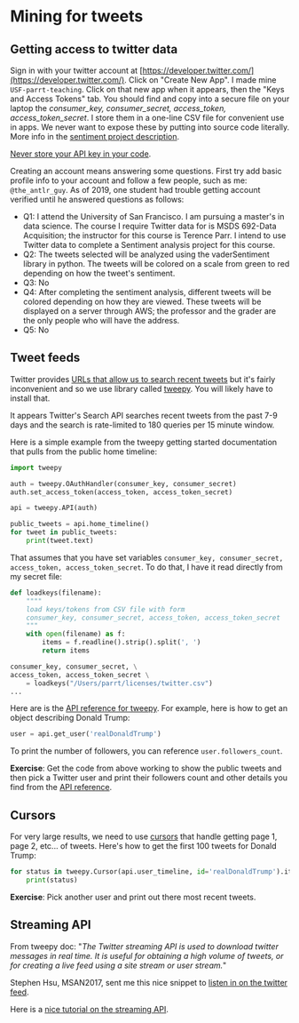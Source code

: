 # Mining for tweets

## Getting access to twitter data

Sign in with your twitter account at [https://developer.twitter.com/](https://developer.twitter.com/). Click on "Create New App". I made mine `USF-parrt-teaching`.  Click on that new app when it appears, then the "Keys and Access Tokens" tab. You should find and copy into a secure file on your laptop the *consumer_key, consumer_secret, access_token, access_token_secret*.  I store them in a one-line CSV file for convenient use in apps. We never want to expose these by putting into source code literally. More info in the [sentiment project description](https://github.com/parrt/msds692/blob/master/hw/sentiment.md).

[Never store your API key in your code](https://www.zdnet.com/article/over-100000-github-repos-have-leaked-api-or-cryptographic-keys/).

Creating an account means answering some questions. First try add basic profile info to your account and follow a few people, such as me: `@the_antlr_guy`.   As of 2019, one student had trouble getting account verified until he answered questions as follows:

* Q1: I attend the University of San Francisco. I am pursuing a master's in data science. The course I require Twitter data for is MSDS 692-Data Acquisition; the instructor for this course is Terence Parr. I intend to use Twitter data to complete a Sentiment analysis project for this course.
* Q2: The tweets selected will be analyzed using the vaderSentiment library in python. The tweets will be colored on a scale from green to red depending on how the tweet's sentiment.
* Q3: No
* Q4: After completing the sentiment analysis, different tweets will be colored depending on how they are viewed. These tweets will be displayed on a server through AWS; the professor and the grader are the only people who will have the address.
* Q5: No

## Tweet feeds

Twitter provides [URLs that allow us to search recent tweets](https://developer.twitter.com/en/docs/tweets/search/overview) but it's fairly inconvenient and so we use library called [tweepy](http://tweepy.readthedocs.io/en/v3.5.0/).  You will likely have to install that.

It appears Twitter's Search API searches recent tweets from the past 7-9 days and the search is rate-limited to 180 queries per 15 minute window.

Here is a simple example from the tweepy getting started documentation that pulls from the public home timeline:

```python
import tweepy

auth = tweepy.OAuthHandler(consumer_key, consumer_secret)
auth.set_access_token(access_token, access_token_secret)

api = tweepy.API(auth)

public_tweets = api.home_timeline()
for tweet in public_tweets:
    print(tweet.text)
```

That assumes that you have set variables `consumer_key, consumer_secret, access_token, access_token_secret`. To do that, I have it read directly from my secret file:

```python
def loadkeys(filename):
    """"
    load keys/tokens from CSV file with form
    consumer_key, consumer_secret, access_token, access_token_secret
    """
    with open(filename) as f:
        items = f.readline().strip().split(', ')
        return items

consumer_key, consumer_secret, \
access_token, access_token_secret \
    = loadkeys("/Users/parrt/licenses/twitter.csv")
...
```

Here are is the [API reference for tweepy](http://tweepy.readthedocs.io/en/v3.5.0/api.html).  For example, here is how to get an object describing Donald Trump:

```python
user = api.get_user('realDonaldTrump')
```

To print the number of followers, you can reference `user.followers_count`.

**Exercise**:  Get the code from above working to show the public tweets and then pick a Twitter user and print their followers count and other details you find from the [API reference](http://docs.tweepy.org/en/v3.5.0/api.html?highlight=get_user#API.get_user).

## Cursors

For very large results, we need to use [cursors](http://tweepy.readthedocs.io/en/v3.5.0/cursor_tutorial.html) that handle getting page 1, page 2, etc... of tweets. Here's how to get the first 100 tweets for Donald Trump:

```python
for status in tweepy.Cursor(api.user_timeline, id='realDonaldTrump').items(100):
    print(status)
```

**Exercise**: Pick another user and print out there most recent tweets.

## Streaming API

From tweepy doc: "*The Twitter streaming API is used to download twitter messages in real time. It is useful for obtaining a high volume of tweets, or for creating a live feed using a site stream or user stream.*"

Stephen Hsu, MSAN2017, sent me this nice snippet to [listen in on the twitter feed](https://github.com/parrt/msds692/blob/master/notes/code/twitter/tweetstream.py).

Here is a [nice tutorial on the streaming API](https://www.dataquest.io/blog/streaming-data-python/).
